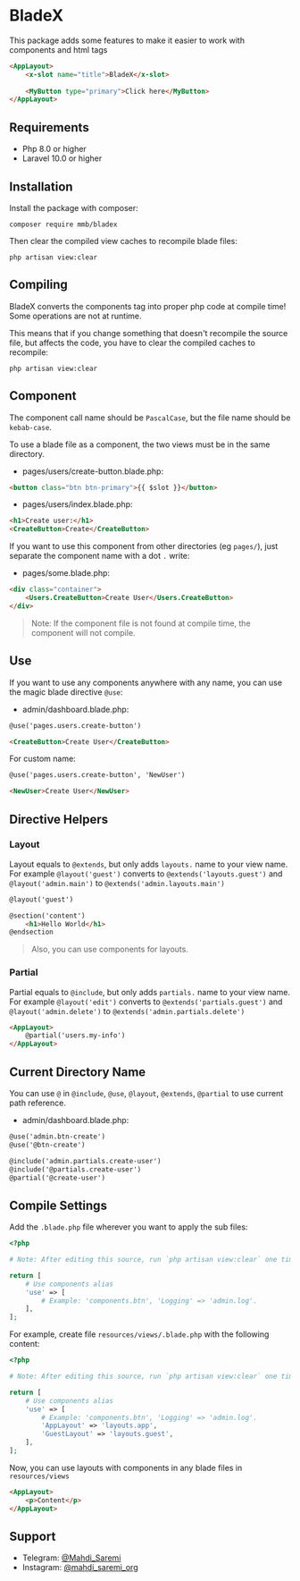 # BladeX
This package adds some features to make it easier to work with components and html tags

```html
<AppLayout>
    <x-slot name="title">BladeX</x-slot>
    
    <MyButton type="primary">Click here</MyButton>
</AppLayout>
```


## Requirements
* Php 8.0 or higher
* Laravel 10.0 or higher


## Installation
Install the package with composer:
```shell
composer require mmb/bladex
```

Then clear the compiled view caches to recompile blade files:
```shell
php artisan view:clear
```


## Compiling
BladeX converts the components tag into proper php code at compile time! Some operations are not at runtime.

This means that if you change something that doesn't recompile the source file, but affects the code, you have to clear the compiled caches to recompile:
```shell
php artisan view:clear
```


## Component
The component call name should be `PascalCase`, but the file name should be `kebab-case`.

To use a blade file as a component, the two views must be in the same directory.

- pages/users/create-button.blade.php:
```html
<button class="btn btn-primary">{{ $slot }}</button>
```

- pages/users/index.blade.php:
```html
<h1>Create user:</h1>
<CreateButton>Create</CreateButton>
```

If you want to use this component from other directories (eg `pages/`), just separate the component name with a dot `.` write:

- pages/some.blade.php:
```html
<div class="container">
    <Users.CreateButton>Create User</Users.CreateButton>
</div>
```

> Note: If the component file is not found at compile time, the component will not compile.


## Use
If you want to use any components anywhere with any name, you can use the magic blade directive `@use`:

- admin/dashboard.blade.php:
```html
@use('pages.users.create-button')

<CreateButton>Create User</CreateButton>
```

For custom name:
```html
@use('pages.users.create-button', 'NewUser')

<NewUser>Create User</NewUser>
```


## Directive Helpers

### Layout
Layout equals to `@extends`, but only adds `layouts.` name to your view name.
For example `@layout('guest')` converts to `@extends('layouts.guest')` and `@layout('admin.main')` to `@extends('admin.layouts.main')`
```html
@layout('guest')

@section('content')
    <h1>Hello World</h1>
@endsection
```

> Also, you can use components for layouts.

### Partial
Partial equals to `@include`, but only adds `partials.` name to your view name.
For example `@layout('edit')` converts to `@extends('partials.guest')` and `@layout('admin.delete')` to `@extends('admin.partials.delete')`
```html
<AppLayout>
    @partial('users.my-info')
</AppLayout>
```



## Current Directory Name
You can use `@` in `@include`, `@use`, `@layout`, `@extends`, `@partial` to use current path reference.

- admin/dashboard.blade.php:
```html
@use('admin.btn-create')
@use('@btn-create')

@include('admin.partials.create-user')
@include('@partials.create-user')
@partial('@create-user')
```


## Compile Settings
Add the `.blade.php` file wherever you want to apply the sub files:
```php
<?php

# Note: After editing this source, run `php artisan view:clear` one time.

return [
    # Use components alias
    'use' => [
        # Example: 'components.btn', 'Logging' => 'admin.log'.
    ],
];
```

For example, create file `resources/views/.blade.php` with the following content:
```php
<?php

# Note: After editing this source, run `php artisan view:clear` one time.

return [
    # Use components alias
    'use' => [
        # Example: 'components.btn', 'Logging' => 'admin.log'.
        'AppLayout' => 'layouts.app',
        'GuestLayout' => 'layouts.guest',
    ],
];
```
Now, you can use layouts with components in any blade files in `resources/views`
```html
<AppLayout>
    <p>Content</p>
</AppLayout>
```


## Support
- Telegram: [@Mahdi_Saremi](https://t.me/Mahdi_Saremi)
- Instagram: [@mahdi_saremi_org](https://instagram.org/mahdi_saremi_org)